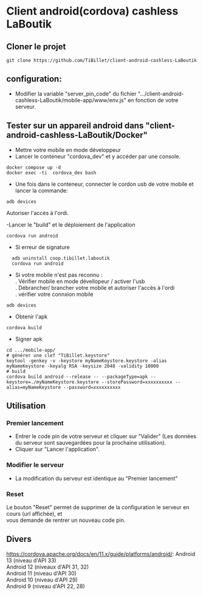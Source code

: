 # Client android(cordova) cashless LaBoutik

## Cloner le projet
```
git clone https://github.com/TiBillet/client-android-cashless-LaBoutik
```
## configuration:
- Modifier la variable "server_pin_code" du fichier ".../client-android-cashless-LaBoutik/mobile-app/www/env.js" en fonction de votre serveur.

## Tester sur un appareil android dans "client-android-cashless-LaBoutik/Docker"
- Mettre votre mobile en mode développeur
- Lancer le conteneur "cordova_dev" et y accéder par une console.
```
docker compose up -d
docker exec -ti  cordova_dev bash
```

-  Une fois dans le conteneur, connecter le cordon usb  de votre mobile et lancer la commande:
```
adb devices
```
Autoriser l'accès à l'ordi.   

-Lancer le "build" et le déploiement de l'application
```
cordova run android
```

- Si erreur de signature
```
  adb uninstall coop.tibillet.laboutik
  cordova run android
```
 
- Si votre mobile n'est pas reconnu :   
. Vérifier mobile en mode dévellopeur / activer l'usb   
. Débrancher/ brancher votre mobile et autoriser l'accès à l'ordi   
. vérifier votre connxion mobile   
```
adb devices
```

- Obtenir l'apk   
```
cordova build
```

- Signer apk   
```
cd .../mobile-app/
# générer une clef "TiBillet.keystore"
keytool -genkey -v -keystore myNameKeystore.keystore -alias myNameKeystore -keyalg RSA -keysize 2048 -validity 10000
# build
cordova build android --release -- --packageType=apk --keystore=./myNameKeystore.keystore --storePassword=xxxxxxxxxx --alias=myNameKeystore --password=xxxxxxxxxx
```
## Utilisation

### Premier lancement
- Entrer le code pin de votre serveur et cliquer sur "Valider" (Les données du serveur sont sauvegardées pour la prochaine utilisation).
- Cliquer sur "Lancer l'application".

### Modifier le serveur
- La modification du serveur est identique au "Premier lancement"

### Reset
Le bouton "Reset" permet de supprimer de la configuration le serveur en cours (url affichée), et   
vous demande de rentrer un nouveau code pin.

## Divers
https://cordova.apache.org/docs/en/11.x/guide/platforms/android/:
Android 13 (niveau d'API 33)   
Android 12 (niveaux d'API 31, 32)   
Android 11 (niveau d'API 30)   
Android 10 (niveau d'API 29)   
Android 9 (niveau d'API 22, 28)   
